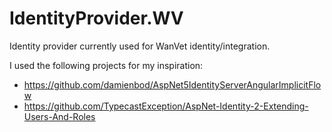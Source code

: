 # IdentityProvider.WV

Identity provider currently used for WanVet identity/integration. 

I used the following projects for my inspiration: 
- https://github.com/damienbod/AspNet5IdentityServerAngularImplicitFlow 
- https://github.com/TypecastException/AspNet-Identity-2-Extending-Users-And-Roles
